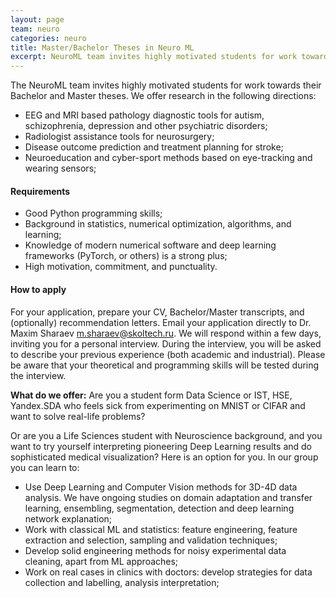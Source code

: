 ```yaml
---
layout: page
team: neuro
categories: neuro
title: Master/Bachelor Theses in Neuro ML
excerpt: NeuroML team invites highly motivated students for work towards their Bachelor and Master theses.
---
```

The NeuroML team invites highly motivated students for work towards their Bachelor and Master theses. 
We offer research in the following directions: 
- EEG and MRI based pathology diagnostic tools for autism, schizophrenia, depression and other psychiatric disorders;
- Radiologist assistance tools for neurosurgery;
- Disease outcome prediction and treatment planning for stroke;
- Neuroeducation and cyber-sport methods based on eye-tracking and wearing sensors;


#### Requirements
- Good Python programming skills;
- Background in statistics, numerical optimization, algorithms, and learning;
- Knowledge of modern numerical software and deep learning frameworks (PyTorch, or others) is a strong plus;
- High motivation, commitment, and punctuality.

#### How to apply
For your application, prepare your CV, Bachelor/Master transcripts, and (optionally) recommendation letters. Email your application directly to Dr. Maxim Sharaev [m.sharaev@skoltech.ru](mailto:m.sharaev@skoltech.ru). We will respond within a few days, inviting you for a personal interview. During the interview, you will be asked to describe your previous experience (both academic and industrial). Please be aware that your theoretical and programming skills will be tested during the interview.

**What do we offer:** Are you a student form Data Science or IST, HSE, Yandex.SDA who feels sick from experimenting on MNIST or CIFAR and want to solve real-life problems? 

Or are you a Life Sciences student with Neuroscience background, and you want to try yourself interpreting pioneering Deep Learning results and do sophisticated medical visualization? 
Here is an option for you. In our group you can learn to:

- Use Deep Learning and Computer Vision methods for 3D-4D data analysis. We have ongoing studies on domain adaptation and transfer learning, ensembling, segmentation, detection and deep learning network explanation;
- Work with classical ML and statistics: feature engineering, feature extraction and selection, sampling and validation techniques;
- Develop solid engineering methods for noisy experimental data cleaning, apart from ML approaches;
- Work on real cases in clinics with doctors: develop strategies for data collection and labelling, analysis interpretation;

